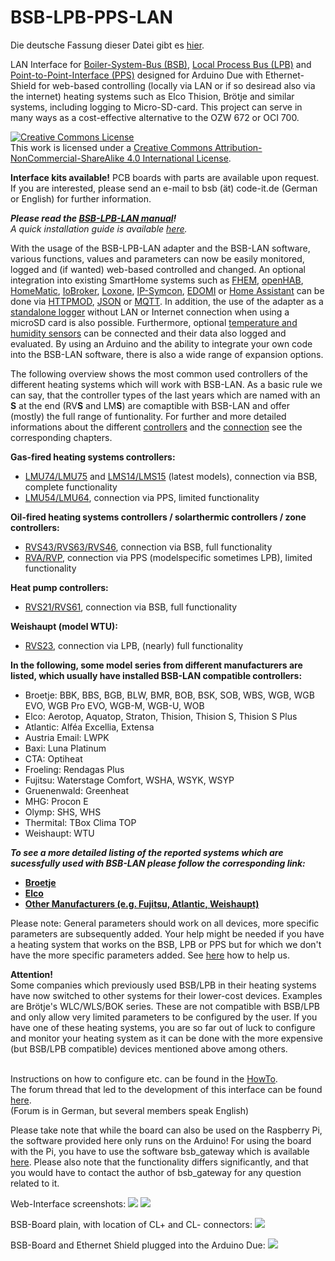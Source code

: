 # BSB-LPB-PPS-LAN

Die deutsche Fassung dieser Datei gibt es <A HREF="https://github.com/fredlcore/bsb_lan/blob/master/README_de.md">hier</A>.

LAN Interface for [Boiler-System-Bus (BSB)](https://1coderookie.github.io/BSB-LPB-LAN_EN/chap02.html#21-bsb-and-lpb), [Local Process Bus (LPB)](https://1coderookie.github.io/BSB-LPB-LAN_EN/chap02.html#21-bsb-and-lpb) and [Point-to-Point-Interface (PPS)](https://1coderookie.github.io/BSB-LPB-LAN_EN/chap02.html#22-pps) designed for Arduino Due with Ethernet-Shield for web-based controlling (locally via LAN or if so desiread also via the internet) heating systems such as Elco Thision, Brötje and similar systems, including logging to Micro-SD-card. This project can serve in many ways as a cost-effective alternative to the OZW 672 or OCI 700.

<a rel="license" href="http://creativecommons.org/licenses/by-nc-sa/4.0/"><img alt="Creative Commons License" style="border-width:0" src="https://i.creativecommons.org/l/by-nc-sa/4.0/88x31.png" /></a><br />This work is licensed under a <a rel="license" href="http://creativecommons.org/licenses/by-nc-sa/4.0/">Creative Commons Attribution-NonCommercial-ShareAlike 4.0 International License</a>.

<B>Interface kits available!</B> PCB boards with parts are available upon request. If you are interested, please send an e-mail to bsb (ät) code-it.de (German or English) for further information.  
   
***Please read the [BSB-LPB-LAN manual](https://1coderookie.github.io/BSB-LPB-LAN_EN)!***  
*A quick installation guide is available [here](https://1coderookie.github.io/BSB-LPB-LAN_EN/chap16.html).* 
   
With the usage of the BSB-LPB-LAN adapter and the BSB-LAN software, various functions, values and parameters can now be easily monitored, logged and (if wanted) web-based controlled and changed.
An optional integration into existing SmartHome systems such as [FHEM](https://1coderookie.github.io/BSB-LPB-LAN_EN/chap11.html#111-fhem), [openHAB](https://1coderookie.github.io/BSB-LPB-LAN_EN/chap11.html#112-openhab), [HomeMatic](https://1coderookie.github.io/BSB-LPB-LAN_EN/chap11.html#113-homematic-eq3), [IoBroker](https://1coderookie.github.io/BSB-LPB-LAN_EN/chap11.html#114-iobroker), [Loxone](https://1coderookie.github.io/BSB-LPB-LAN_EN/chap11.html#115-loxone), [IP-Symcon](https://1coderookie.github.io/BSB-LPB-LAN_EN/chap11.html#116-ip-symcon), [EDOMI](https://1coderookie.github.io/BSB-LPB-LAN_EN/kap11.md#1110-edomi) or [Home Assistant](https://1coderookie.github.io/BSB-LPB-LAN_EN/kap11.md#1111-home-assistant) can be done via [HTTPMOD](https://1coderookie.github.io/BSB-LPB-LAN_EN/chap11.html#1112-integration-via-httpmod-module), [JSON](https://1coderookie.github.io/BSB-LPB-LAN_EN/chap08.html#824-retrieving-and-controlling-via-json) or [MQTT](https://1coderookie.github.io/BSB-LPB-LAN_EN/chap11.html#117-mqtt-influxdb-telegraf-and-grafana).
In addition, the use of the adapter as a [standalone logger](https://1coderookie.github.io/BSB-LPB-LAN_EN/chap09.html#91-usage-of-the-adapter-as-a-standalone-logger-with-bsb-lan) without LAN or Internet connection when using a microSD card is also possible.
Furthermore, optional [temperature and humidity sensors](https://1coderookie.github.io/BSB-LPB-LAN_EN/chap12.html#123-usage-of-optional-sensors-dht22-and-ds18b20) can be connected and their data also logged and evaluated. By using an Arduino and the ability to integrate your own code into the BSB-LAN software, there is also a wide range of expansion options.
   
The following overview shows the most common used controllers of the different heating systems which will work with BSB-LAN. As a basic rule we can say, that the controller types of the last years which are named with an **S** at the end (RV**S** and LM**S**) are comaptible with BSB-LAN and offer (mostly) the full range of funtionality. For further and more detailed informations about the different [controllers](https://1coderookie.github.io/BSB-LPB-LAN_EN/chap03.html#32-detailed-listing-and-description-of-the-supported-controllers) and the [connection](https://1coderookie.github.io/BSB-LPB-LAN_EN/chap02.html#23-connecting-the-adapter-to-the-controller) see the corresponding chapters.  
   
**Gas-fired heating systems controllers:**  
- [LMU74/LMU75](https://1coderookie.github.io/BSB-LPB-LAN_EN/chap03.html#3211-lmu-controllers) and [LMS14/LMS15](https://1coderookie.github.io/BSB-LPB-LAN_EN/chap03.html#3212-lms-controllers) (latest models), connection via BSB, complete functionality  
- [LMU54/LMU64](https://1coderookie.github.io/BSB-LPB-LAN_EN/chap03.html#3211-lmu-controllers), connection via PPS, limited functionality  
   
**Oil-fired heating systems controllers / solarthermic controllers / zone controllers:**  
- [RVS43/RVS63/RVS46](https://1coderookie.github.io/BSB-LPB-LAN_EN/chap03.html#3222-rvs-controllers), connection via BSB, full functionality  
- [RVA/RVP](https://1coderookie.github.io/BSB-LPB-LAN_EN/chap03.html#3221-rva-and-rvp-controllers), connection via PPS (modelspecific sometimes LPB), limited functionality 
   
**Heat pump controllers:**  
- [RVS21/RVS61](https://1coderookie.github.io/BSB-LPB-LAN_EN/chap03.html#3222-rvs-controllers), connection via BSB, full functionality  
   
**Weishaupt (model WTU):**  
- [RVS23](https://1coderookie.github.io/BSB-LPB-LAN_EN/chap03.html#3222-rvs-controllers), connection via LPB, (nearly) full functionality  
     
**In the following, some model series from different manufacturers are listed, which usually have installed BSB-LAN compatible controllers:**  
- Broetje: BBK, BBS, BGB, BLW, BMR, BOB, BSK, SOB, WBS, WGB, WGB EVO, WGB Pro EVO, WGB-M, WGB-U, WOB  
- Elco: Aerotop, Aquatop, Straton, Thision, Thision S, Thision S Plus  
- Atlantic: Alféa Excellia, Extensa  
- Austria Email: LWPK  
- Baxi: Luna Platinum
- CTA: Optiheat  
- Froeling: Rendagas Plus
- Fujitsu: Waterstage Comfort, WSHA, WSYK, WSYP
- Gruenenwald: Greenheat
- MHG: Procon E
- Olymp: SHS, WHS
- Thermital: TBox Clima TOP
- Weishaupt: WTU
   
***To see a more detailed listing of the reported systems which are sucessfully used with BSB-LAN please follow the corresponding link:***  
- **[Broetje](https://1coderookie.github.io/BSB-LPB-LAN_EN/chap03.html#311-broetje)**  
- **[Elco](https://1coderookie.github.io/BSB-LPB-LAN_EN/chap03.html#312-elco)**  
- **[Other Manufacturers (e.g. Fujitsu, Atlantic, Weishaupt)](https://1coderookie.github.io/BSB-LPB-LAN_EN/chap03.html#313-other-manufacturers)**  


Please note: General parameters should work on all devices, more specific parameters are subsequently added. Your help might be needed if you have a heating system that works on the BSB, LPB or PPS but for which we don't have the more specific parameters added. See <A HREF="https://github.com/fredlcore/bsb_lan/blob/master/FAQ.md#my-heating-system-has-parameters-that-are-not-supported-in-the-software-yet-can-i-help-adding-these-parameters">here</A> how to help us.

<B>Attention!</B><BR>
Some companies which previously used BSB/LPB in their heating systems have now switched to other systems for their lower-cost devices. Examples are Brötje's WLC/WLS/BOK series. These are not compatible with BSB/LPB and only allow very limited parameters to be configured by the user. If you have one of these heating systems, you are so far out of luck to configure and monitor your heating system as it can be done with the more expensive (but BSB/LPB compatible) devices mentioned above among others.
<BR><BR>

Instructions on how to configure etc. can be found in the <A HREF="https://github.com/fredlcore/bsb_lan/blob/master/HOWTO.md">HowTo</A>.<BR>
The forum thread that led to the development of this interface can be found <A HREF="http://forum.fhem.de/index.php?topic=29762.new;topicseen#new">here</A>.<BR>
(Forum is in German, but several members speak English)

Please take note that while the board can also be used on the Raspberry Pi, the software provided here only runs on the Arduino! For using the board with the Pi, you have to use the software bsb_gateway which is available <A HREF="https://github.com/loehnertj/bsbgateway">here</A>. Please also note that the functionality differs significantly, and that you would have to contact the author of bsb_gateway for any question related to it.

Web-Interface screenshots:
<img src="https://github.com/fredlcore/bsb_lan/blob/master/schematics/Web-Interface.png" size="50%">
<img src="https://github.com/fredlcore/bsb_lan/blob/master/schematics/Web-Interface2.png" size="50%">

BSB-Board plain, with location of CL+ and CL- connectors:
<img src="https://github.com/fredlcore/bsb_lan/blob/master/schematics/BSB-Board%20plain.jpg" size="50%">

BSB-Board and Ethernet Shield plugged into the Arduino Due:
<img src="https://github.com/fredlcore/bsb_lan/blob/master/schematics/BSB-Board%20on%20Arduino%20Due.jpg" size="50%">
